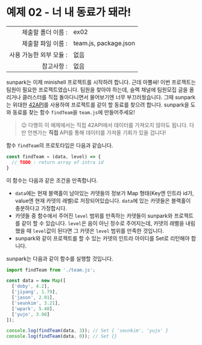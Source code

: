 # 예제 02 - 너 내 동료가 돼라!

|                      |                    |
| --------------------:| ------------------ |
|   제출할 폴더 이름 :     |  ex02              |
|   제출할 파일 이름 :     |  team.js, package.json |
|   사용 가능한 외부 모듈 : |  없음               |
|   참고사항 :           |  없음                |

sunpark는 이제 minishell 프로젝트를 시작하려 합니다. 근데 아뿔싸! 이번 프로젝트는 팀원이 필요한 프로젝트였습니다. 팀원을 찾아야 하는데, 슬랙 채널에 팀원모집 글을 올리거나 클러스터를 직접 돌아다니면서 물어보기엔 너무 부끄러웠습니다. 그때 sunpark는 위대한 [42API](https://api.intra.42.fr/apidoc)를 사용하여 프로젝트를 같이 할 동료를 찾으려 합니다. sunpark을 도와 동료를 찾는 함수 `findTeam`을 `team.js`에 만들어주세요!

> 😉 다행히 이 예제에서는 직접 42API에서 데이터를 가져오지 않아도 됩니다. 다만 언젠가는 **직접** API를 통해 데이터를 가져올 기회가 있을 겁니다!

함수 `findTeam`의 프로토타입은 다음과 같습니다.

```javascript
const findTeam = (data, level) => {
  // TODO : return array of intra id
}
```

이 함수는 다음과 같은 조건을 만족합니다.

- `data`에는 현재 블랙홀이 남아있는 카뎃들의 정보가 Map 형태(Key엔 인트라 id가, value엔 현재 카뎃의 래벨)로 저장되어있습니다. `data`에 있는 카뎃들은 블랙홀이 충분하다고 가정합시다.
- 카뎃들 중 함수에서 주어진 `level` 범위를 만족하는 카뎃들이 sunpark와 프로젝트를 같이 할 수 있습니다. `level`은 음이 아닌 정수로 주어지는데, 카뎃의 래벨을 내림했을 때 `level`값이 된다면 그 카뎃은 `level` 범위를 만족한 것입니다.
- sunpark와 같이 프로젝트를 할 수 있는 카뎃의 인트라 아이디를 Set로 리턴해야 합니다.

sunpark는 다음과 같이 함수를 실행할 것입니다.

```javascript
import findTeam from './team.js';

const data = new Map([
  ['doby', 4.2],
  ['jiyang', 1.79],
  ['jason', 2.01],
  ['seunkim', 3.21],
  ['wpark', 5.48],
  ['yujo', 3.98]
]);

console.log(findTeam(data, 3)); // Set { 'seunkim', 'yujo' }
console.log(findTeam(data, 0)); // Set {}
```

